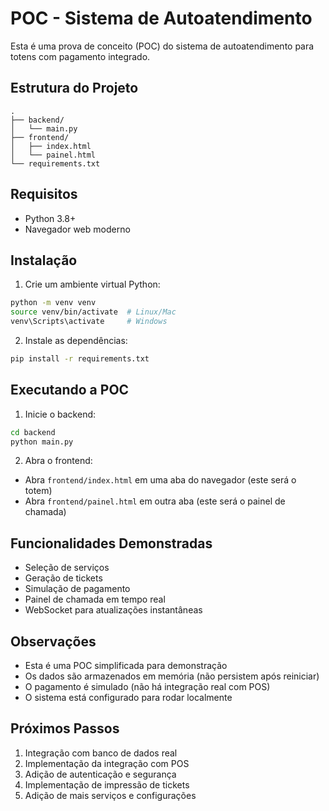 # POC - Sistema de Autoatendimento

Esta é uma prova de conceito (POC) do sistema de autoatendimento para totens com pagamento integrado.

## Estrutura do Projeto

```
.
├── backend/
│   └── main.py
├── frontend/
│   ├── index.html
│   └── painel.html
└── requirements.txt
```

## Requisitos

- Python 3.8+
- Navegador web moderno

## Instalação

1. Crie um ambiente virtual Python:
```bash
python -m venv venv
source venv/bin/activate  # Linux/Mac
venv\Scripts\activate     # Windows
```

2. Instale as dependências:
```bash
pip install -r requirements.txt
```

## Executando a POC

1. Inicie o backend:
```bash
cd backend
python main.py
```

2. Abra o frontend:
- Abra `frontend/index.html` em uma aba do navegador (este será o totem)
- Abra `frontend/painel.html` em outra aba (este será o painel de chamada)

## Funcionalidades Demonstradas

- Seleção de serviços
- Geração de tickets
- Simulação de pagamento
- Painel de chamada em tempo real
- WebSocket para atualizações instantâneas

## Observações

- Esta é uma POC simplificada para demonstração
- Os dados são armazenados em memória (não persistem após reiniciar)
- O pagamento é simulado (não há integração real com POS)
- O sistema está configurado para rodar localmente

## Próximos Passos

1. Integração com banco de dados real
2. Implementação da integração com POS
3. Adição de autenticação e segurança
4. Implementação de impressão de tickets
5. Adição de mais serviços e configurações 
